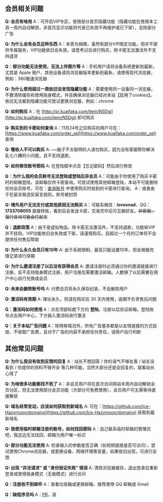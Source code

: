 ## 会员相关问题

**Q: 会员有啥用**
A：可开启VIP专区，使用部分首页隐藏功能（隐藏功能在使用本工具一周内自动解锁，非首页显示功能将代表已失效不再维护或已下架），去除部分广告

**Q: 为什么会有会员这种东西**
A：本质为捐赠，虽然有部分VIP限定功能，但并不提供专属服务，VIP功能依旧会失效，请思考过后进行购买，除卡密无法激活外不支持退货

**Q：部分功能无法使用，无法上传图片等**
A：手机用户请将设备系统更新到最新，尤其是 Apple 用户，其他设备请将浏览器版本更新到最新，请使用现代浏览器，例如：360极速浏览器

**Q: 为什么使用超过一周依旧没发现隐藏功能**
A：需要使用同一设备同一浏览器，不要清除缓存和使用隐身模式，并且确保浏览器已经对本站【启用了cookies】。依旧无法看到隐藏功能可尝试更换浏览器，例如：chrome

**Q: 如何购买**
A：在 [http://pr.kuaifaka.com/item/N5Dgj](http://pr.kuaifaka.com/item/N5Dgj) 即可购买

**Q: 购买到的卡密如何查询**
A：11月24号之后购买的用户可在：[https://www.kuaifaka.com/order_sel](https://www.kuaifaka.com/order_sel) 查询

**Q: 哪些人不可以购买**
A: ~~脑子不太聪明的人请勿购买，因为没有客服帮你解决乱七八糟的小问题，且不支持退款。

**Q: 如何修改账号密码**
A: 在登陆框中点击【忘记密码】然后进行修改

**Q：为什么我的会员账号无法登陆或登陆后非会员**
A：可能由于你使用了购买卡密时的邮箱登陆，该邮箱仅供卡密查询。可尝试使用其他邮箱登陆，本站不可能删除任何会员账号，可在：[查询账号](/user/query_card) 中使用购买时收到的卡密进行查询。
A：或者由于在留言板违反留言规则，账号被封禁

**Q: 境外用户无法支付或其他原因无法购买**
A：可联系微信：**lovesnad**、QQ：**1733708055** 直接转账，看到后会发送卡密，交易完毕后可互删好友。~~非客服，强行咨询可能会打起来~~

**Q：退款政策**
A：由于是虚拟物品，除卡密无法激活外，不支持退款，功能和VIP并不挂钩，VIP功能依旧会失效或下架，请谨慎购买。且超过一个月的订单将不会提供任何售后帮助

**Q: 为什么永久会员只有10年**
A: 由于系统限制，最高只能设置10年，但会根据充值记录进行续期

**Q: 为什么邀请注册了以后没有获得会员**
A: 邀请注册时必须通过你的邀请链接进行注册，且不支持隐身模式注册，用户注册后需要激活邮箱。人数够了以后需要在用户中心自行兑换成会员

**Q: 未来会删除账号吗**
A: 付费会员将永久保存纪录，不会删除用户

**Q: 激活码有效期**
A: 理论永久，但请在购买后 30 天内使用，逾期不负责售后问题

**Q：激活码如何使用**
A：点击顶部标题下方的 **登陆**，注册以后验证邮箱，登陆账号点击用户中心，下方输入激活码进行激活

**Q：关于本站广告问题**
A：除特殊情况外，所有广告基本都是以友情链接的方式投放，不收取广告费，且对于广告的内容不承担任何责任，请用户自行判断

## 其他常见问题

**Q: 为什么我没有收到反馈的回复**
A：站长不想回答 / 你的语气不够友善 / 站长没看到 / 你提供的资料不够齐全 等几种可能，当然大部分还是会回复的，就看站长心情了

**Q: 为啥很多功能都找不到了**
A：非会员用户将在首次访问网站半周内自动解锁会员分区，但无法使用部分会员功能（大部分可免费使用），会员用户可无需等待直接解锁

**Q: 域名经常变动，应该如何获取到新域名**
A: 可在：[https://github.com/Ice-Hazymoon/domains](https://github.com/Ice-Hazymoon/domains) 获取到最新域名

**Q: 我使用临时邮箱注册的账号，如何找回密码**
A：自己联系临时邮箱的管理员吧，我这边无法找回，邮箱为用户唯一标识

**Q: 部分功能无法使用**
A: 检查输入的参数是否正确（如视频链接是否可访问），尝试使用Chrome浏览器，或更换设备、网络环境等变量，如果依旧出现，可进行反馈

**Q: 出现 “非法请求” 或 “身份验证失败” 错误**
A: 清除浏览器缓存，退出登录后重新登录或使用隐身模式（无痕模式）进行访问

**Q：注册收不到邮件**
A：查看垃圾箱或更换邮箱，推荐使用 QQ 邮箱或 Gmail

**Q：缺程序员吗**
A：[PR](https://github.com/Ice-Hazymoon/MikuTools)，请
